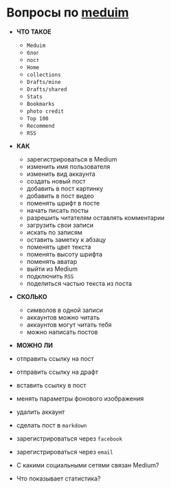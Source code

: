 # Вопросы по [meduim](http://medium.com/)


 - **ЧТО ТАКОЕ**
   - `Meduim`
   - `блог`
   - `пост`
   - `Home`
   - `collections`
   - `Drafts/mine`
   - `Drafts/shared`
   - `Stats`
   - `Bookmarks`
   - `photo credit`
   - `Top 100`
   - `Recommend`
   - `RSS`
   
 - **КАК**
   - зарегистрироваться в Medium
   - изменить имя пользователя
   - изменить вид аккаунта
   - создать новый пост
   - добавить в пост картинку
   - добавить в пост видео
   - поменять шрифт в посте
   - начать писать посты
   - разрешить читателям оставлять комментарии 
   - загрузить свои записи
   - искать по записям
   - оставить заметку к абзацу
   - поменять цвет текста
   - поменять высоту шрифта
   - поменять аватар
   - выйти из Medium
   - подключить `RSS`
   - поделиться частью текста из поста


 - **СКОЛЬКО**
   - символов в одной записи
   - аккаунтов можно читать
   - аккаунтов могут читать тебя
   - можно написать постов


 - **МОЖНО ЛИ** 
  - отправить ссылку на пост
  - отправить ссылку на драфт
  - вставить ссылку в пост
  - менять параметры фонового изображения
  - удалить аккаунт
  - сделать пост в `markdown`
  - зарегистрироваться через `facebook`
  - зарегистрироваться через `email`



 - С какими социальными сетями связан Medium?
 - Что показывает статистика?






